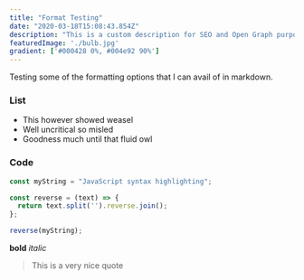 ```yaml
---
title: "Format Testing"
date: "2020-03-18T15:08:43.854Z"
description: "This is a custom description for SEO and Open Graph purposes, rather than the default generated excerpt. Simply add a description field to the frontmatter."
featuredImage: './bulb.jpg'
gradient: ['#000428 0%, #004e92 90%']
---
```



Testing some of the formatting options that I can avail of in markdown.

### List

- This however showed weasel
- Well uncritical so misled
- Goodness much until that fluid owl

### Code

```javascript
const myString = "JavaScript syntax highlighting";

const reverse = (text) => {
  return text.split('').reverse.join();
};

reverse(myString);
```

**bold** *italic*

> This is a very nice quote
